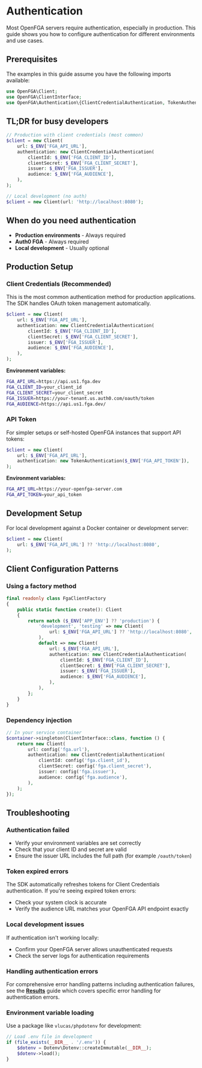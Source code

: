 # Authentication

Most OpenFGA servers require authentication, especially in production. This guide shows you how to configure authentication for different environments and use cases.

## Prerequisites

The examples in this guide assume you have the following imports available:

```php
use OpenFGA\Client;
use OpenFGA\ClientInterface;
use OpenFGA\Authentication\{ClientCredentialAuthentication, TokenAuthentication};
```

## TL;DR for busy developers

```php
// Production with client credentials (most common)
$client = new Client(
    url: $_ENV['FGA_API_URL'],
    authentication: new ClientCredentialAuthentication(
        clientId: $_ENV['FGA_CLIENT_ID'],
        clientSecret: $_ENV['FGA_CLIENT_SECRET'],
        issuer: $_ENV['FGA_ISSUER'],
        audience: $_ENV['FGA_AUDIENCE'],
    ),
);

// Local development (no auth)
$client = new Client(url: 'http://localhost:8080');
```

## When do you need authentication

- **Production environments** - Always required
- **Auth0 FGA** - Always required
- **Local development** - Usually optional

## Production Setup

### Client Credentials (Recommended)

This is the most common authentication method for production applications. The SDK handles OAuth token management automatically.

```php
$client = new Client(
    url: $_ENV['FGA_API_URL'],
    authentication: new ClientCredentialAuthentication(
        clientId: $_ENV['FGA_CLIENT_ID'],
        clientSecret: $_ENV['FGA_CLIENT_SECRET'],
        issuer: $_ENV['FGA_ISSUER'],
        audience: $_ENV['FGA_AUDIENCE'],
    ),
);
```

**Environment variables:**

```bash
FGA_API_URL=https://api.us1.fga.dev
FGA_CLIENT_ID=your_client_id
FGA_CLIENT_SECRET=your_client_secret
FGA_ISSUER=https://your-tenant.us.auth0.com/oauth/token
FGA_AUDIENCE=https://api.us1.fga.dev/
```

### API Token

For simpler setups or self-hosted OpenFGA instances that support API tokens:

```php
$client = new Client(
    url: $_ENV['FGA_API_URL'],
    authentication: new TokenAuthentication($_ENV['FGA_API_TOKEN']),
);
```

**Environment variables:**

```bash
FGA_API_URL=https://your-openfga-server.com
FGA_API_TOKEN=your_api_token
```

## Development Setup

For local development against a Docker container or development server:

```php
$client = new Client(
    url: $_ENV['FGA_API_URL'] ?? 'http://localhost:8080',
);
```

## Client Configuration Patterns

### Using a factory method

```php
final readonly class FgaClientFactory
{
    public static function create(): Client
    {
        return match ($_ENV['APP_ENV'] ?? 'production') {
            'development', 'testing' => new Client(
                url: $_ENV['FGA_API_URL'] ?? 'http://localhost:8080',
            ),
            default => new Client(
                url: $_ENV['FGA_API_URL'],
                authentication: new ClientCredentialAuthentication(
                    clientId: $_ENV['FGA_CLIENT_ID'],
                    clientSecret: $_ENV['FGA_CLIENT_SECRET'],
                    issuer: $_ENV['FGA_ISSUER'],
                    audience: $_ENV['FGA_AUDIENCE'],
                ),
            ),
        };
    }
}
```

### Dependency injection

```php
// In your service container
$container->singleton(ClientInterface::class, function () {
    return new Client(
        url: config('fga.url'),
        authentication: new ClientCredentialAuthentication(
            clientId: config('fga.client_id'),
            clientSecret: config('fga.client_secret'),
            issuer: config('fga.issuer'),
            audience: config('fga.audience'),
        ),
    );
});
```

## Troubleshooting

### Authentication failed

- Verify your environment variables are set correctly
- Check that your client ID and secret are valid
- Ensure the issuer URL includes the full path (for example `/oauth/token`)

### Token expired errors

The SDK automatically refreshes tokens for Client Credentials authentication. If you're seeing expired token errors:

- Check your system clock is accurate
- Verify the audience URL matches your OpenFGA API endpoint exactly

### Local development issues

If authentication isn't working locally:

- Confirm your OpenFGA server allows unauthenticated requests
- Check the server logs for authentication requirements

### Handling authentication errors

For comprehensive error handling patterns including authentication failures, see the **[Results](Results.md)** guide which covers specific error handling for authentication errors.

### Environment variable loading

Use a package like `vlucas/phpdotenv` for development:

```php
// Load .env file in development
if (file_exists(__DIR__ . '/.env')) {
    $dotenv = Dotenv\Dotenv::createImmutable(__DIR__);
    $dotenv->load();
}
```
